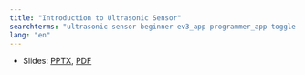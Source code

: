 ```yaml
---
title: "Introduction to Ultrasonic Sensor"
searchterms: "ultrasonic sensor beginner ev3_app programmer_app toggle introduction_to_ultrasonic_sensor"
lang: "en"
---
```


         
 <ul>
 <li class="ng-binding">Slides:
 <a href="TabletLessons/tablet/beginner/Ultrasonic.pptx">PPTX</a>,
 <a href="TabletLessons/tablet/beginner/Ultrasonic.pdf">PDF</a>
 </li>
 </ul>
